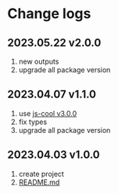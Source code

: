 # Change logs

## 2023.05.22 v2.0.0

1. new outputs
2. upgrade all package version

## 2023.04.07 v1.1.0

1. use [js-cool v3.0.0](https://github.com/saqqdy/js-cool)
2. fix types
3. upgrade all package version

## 2023.04.03 v1.0.0

1. create project
2. [README.md](./README.md)

